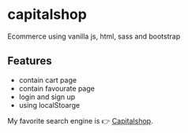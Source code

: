 # capitalshop
Ecommerce using vanilla js, html, sass and bootstrap

## Features
- contain cart page 
- contain favourate page
- login and sign up
- using localStoarge


My favorite search engine is :point_right: [Capitalshop](https://hosam8081.github.io/capitalshop/index.html).
